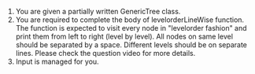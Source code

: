1. You are given a partially written GenericTree class.
2. You are required to complete the body of levelorderLineWise function. The function is expected to visit every node in "levelorder fashion" and print them from left to right (level by level). All nodes on same level should be separated by a space. Different levels should be on separate lines. Please check the question video for more details.
3. Input is managed for you.

